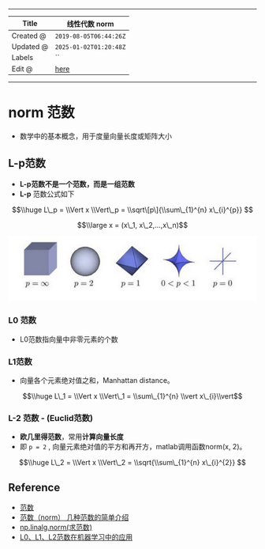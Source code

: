 -----

| Title     | 线性代数 norm                                          |
| --------- | -------------------------------------------------- |
| Created @ | `2019-08-05T06:44:26Z`                             |
| Updated @ | `2025-01-02T01:20:48Z`                             |
| Labels    | \`\`                                               |
| Edit @    | [here](https://github.com/junxnone/math/issues/11) |

-----

# norm 范数

  - 数学中的基本概念，用于度量向量长度或矩阵大小

## L-p范数

  - **L-p范数不是一个范数，而是一组范数**
  - **L-p** 范数公式如下

$$\\huge L\_p = \\Vert x \\Vert\_p = \\sqrt\[p\]{\\sum\_{1}^{n}
x\_{i}^{p}} $$

$$\\large x = (x\_1, x\_2,...,x\_n)$$

![image](media/2b6ea6caef2b658f74b236a806257e1889491e93.png)

### L0 范数

  - L0范数指向量中非零元素的个数

### L1范数

  - 向量各个元素绝对值之和，Manhattan distance。

$$\\huge L\_1 = \\Vert x \\Vert\_1 = \\sum\_{1}^{n} \\vert
x\_{i}\\vert$$

### L-2 范数 - (Euclid范数)

  - **欧几里得范数**，常用**计算向量长度**
  - 即 `p = 2` , 向量元素绝对值的平方和再开方，matlab调用函数norm(x, 2)。

$$\\huge L\_2 = \\Vert x \\Vert\_2 = \\sqrt{\\sum\_{1}^{n} x\_{i}^{2}}
$$

## Reference

  - [范数](https://blog.csdn.net/NCHFGFB/article/details/78498401)
  - [范数（norm）
    几种范数的简单介绍](https://blog.csdn.net/a493823882/article/details/80569888)
  - [np.linalg.norm(求范数)](https://blog.csdn.net/hqh131360239/article/details/79061535)
  - [L0、L1、L2范数在机器学习中的应用](https://www.jianshu.com/p/4bad38fe07e6)
